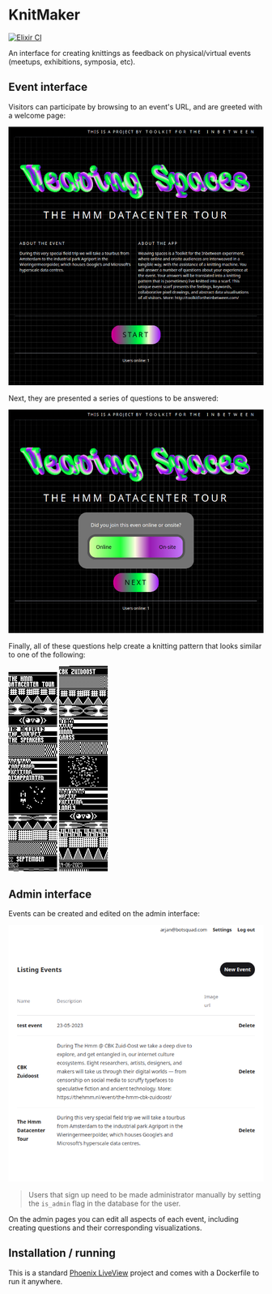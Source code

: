 # KnitMaker

[![Elixir CI](https://github.com/arjan/knit_maker/actions/workflows/elixir.yml/badge.svg)](https://github.com/arjan/knit_maker/actions/workflows/elixir.yml)

An interface for creating knittings as feedback on physical/virtual events
(meetups, exhibitions, symposia, etc).

## Event interface

Visitors can participate by browsing to an event's URL, and are greeted with a
welcome page:

![Event homepage](images/event.jpg)

Next, they are presented a series of questions to be answered:

![Event homepage](images/question.jpg)

Finally, all of these questions help create a knitting pattern that looks similar to one of the following:

![Knitting example](images/knit1.png)
![Knitting example](images/knit2.png)

## Admin interface

Events can be created and edited on the admin interface:

![Admin interface](images/admin.png)

> Users that sign up need to be made administrator manually by setting the
> `is_admin` flag in the database for the user.

On the admin pages you can edit all aspects of each event, including creating
questions and their corresponding visualizations.

## Installation / running

This is a standard [Phoenix LiveView](https://www.phoenixframework.org/) project and comes with a Dockerfile to run it anywhere. 
